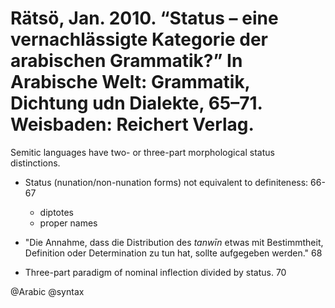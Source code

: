 # Rätsö, Jan. 2010. “Status – eine vernachlässigte Kategorie der arabischen Grammatik?” In Arabische Welt: Grammatik, Dichtung udn Dialekte, 65–71. Weisbaden: Reichert Verlag.


Semitic languages have two- or three-part morphological status distinctions.

- Status (nunation/non-nunation forms) not equivalent to definiteness: 66-67 
  - diptotes 
  - proper names

- "Die Annahme, dass die Distribution des *tanwīn* etwas mit Bestimmtheit, Definition oder Determination zu tun hat, sollte aufgegeben werden." 68

- Three-part paradigm of nominal inflection divided by status. 70

@Arabic
@syntax
